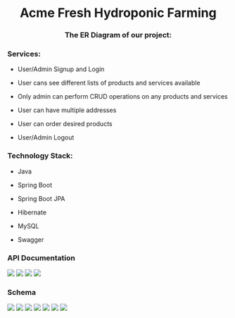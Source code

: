<h1 align="center">Acme Fresh Hydroponic Farming</h1>


<h3 align="center">The ER Diagram of our project:</h3>


<h3>Services:</h3>

- User/Admin Signup and Login

- User cans see different lists of products and services available

- Only admin can perform CRUD operations on any products and services

- User can have multiple addresses

- User can order desired products

- User/Admin Logout


<h3>Technology Stack:</h3>

- Java

- Spring Boot

- Spring Boot JPA

- Hibernate

- MySQL

- Swagger


<h3>API Documentation</h3>
<img src="https://user-images.githubusercontent.com/100183222/179901967-6e8d81a0-902f-424b-9a02-abf04dc8a36b.png">
<img src="https://user-images.githubusercontent.com/100183222/179902262-ae457960-1278-4b62-a856-4b7ea8454028.png">
<img src="https://user-images.githubusercontent.com/100183222/179902372-dc646191-03a5-49dd-bbec-a281ca2e58ef.png">
<img src="https://user-images.githubusercontent.com/100183222/179902519-11017cc2-9a89-4496-9197-f92c098cd0cb.png">


<h3>Schema</h3>
<img src="https://user-images.githubusercontent.com/100183222/179902691-ab9e2d9c-03d7-4ac8-828c-23b0c69cbd96.png">
<img src="https://user-images.githubusercontent.com/100183222/179902709-707021d3-1487-4980-ac3a-180ed2e234b9.png">
<img src="https://user-images.githubusercontent.com/100183222/179902725-0db6f3ff-0430-4f59-985d-c0b76e847d85.png">
<img src="https://user-images.githubusercontent.com/100183222/179902741-5f62a1b3-c538-4f1b-961b-b3547dcba1a3.png">
<img src="https://user-images.githubusercontent.com/100183222/179902878-057abac8-a355-4270-8e08-8e864f66eb9e.png">
<img src="https://user-images.githubusercontent.com/100183222/179902893-d925d5a3-4515-4677-8c41-378647cc7dfb.png">
<img src="https://user-images.githubusercontent.com/100183222/179902907-71704ea6-bce9-46ce-838b-3cd5f4fb444b.png">
